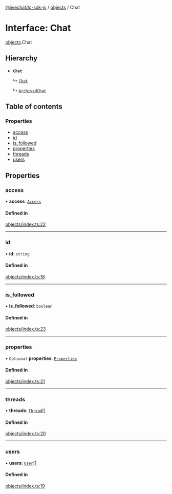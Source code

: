[@livechat/lc-sdk-js](../README.md) / [objects](../modules/objects.md) / Chat

# Interface: Chat

[objects](../modules/objects.md).Chat

## Hierarchy

- **`Chat`**

  ↳ [`Chat`](agent_structures.Chat.md)

  ↳ [`ArchivedChat`](objects.ArchivedChat.md)

## Table of contents

### Properties

- [access](objects.Chat.md#access)
- [id](objects.Chat.md#id)
- [is\_followed](objects.Chat.md#is_followed)
- [properties](objects.Chat.md#properties)
- [threads](objects.Chat.md#threads)
- [users](objects.Chat.md#users)

## Properties

### access

• **access**: [`Access`](objects.Access.md)

#### Defined in

[objects/index.ts:22](https://github.com/livechat/lc-sdk-js/blob/a3fdde0/src/objects/index.ts#L22)

___

### id

• **id**: `string`

#### Defined in

[objects/index.ts:18](https://github.com/livechat/lc-sdk-js/blob/a3fdde0/src/objects/index.ts#L18)

___

### is\_followed

• **is\_followed**: `boolean`

#### Defined in

[objects/index.ts:23](https://github.com/livechat/lc-sdk-js/blob/a3fdde0/src/objects/index.ts#L23)

___

### properties

• `Optional` **properties**: [`Properties`](objects.Properties.md)

#### Defined in

[objects/index.ts:21](https://github.com/livechat/lc-sdk-js/blob/a3fdde0/src/objects/index.ts#L21)

___

### threads

• **threads**: [`Thread`](objects.Thread.md)[]

#### Defined in

[objects/index.ts:20](https://github.com/livechat/lc-sdk-js/blob/a3fdde0/src/objects/index.ts#L20)

___

### users

• **users**: [`User`](../modules/objects.md#user)[]

#### Defined in

[objects/index.ts:19](https://github.com/livechat/lc-sdk-js/blob/a3fdde0/src/objects/index.ts#L19)
